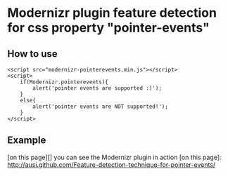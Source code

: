 Modernizr plugin feature detection for css property "pointer-events"
====================================================================

How to use
----------

	<script src="modernizr-pointerevents.min.js"></script>
	<script>
		if(Modernizr.pointerevents){
			alert('pointer events are supported :)');
		}
		else{
			alert('pointer events are NOT supported!');
		}
	</script>

Example
-------

[on this page][] you can see the Modernizr plugin in action
[on this page]: http://ausi.github.com/Feature-detection-technique-for-pointer-events/
